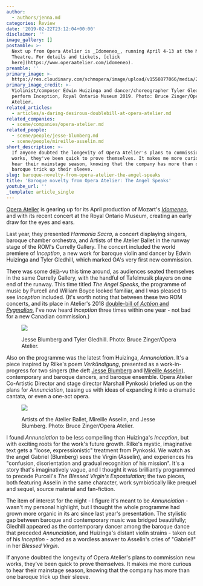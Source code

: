 ```yaml
---
author:
  - authors/jenna.md
categories: Review
date: '2019-02-22T23:12:04+00:00'
disclaimer: ''
image_gallery: []
postamble: >-
  Next up from Opera Atelier is _Idomeneo_, running April 4-13 at the Mirvish
  Theatre. For details and tickets, [click
  here](https://www.operaatelier.com/idomeneo).
preamble: ''
primary_image: >-
  https://res.cloudinary.com/schmopera/image/upload/v1550877066/media/2019/02/sqOAROM.jpg
primary_image_credit: >-
  Violinist/composer Edwin Huizinga and dancer/choreographer Tyler Gledhill
  perform Inception, Royal Ontario Museum 2019. Photo: Bruce Zinger/Opera
  Atelier.
related_articles:
  - articles/a-daring-desirous-doublebill-at-opera-atelier.md
related_companies:
  - scene/companies/opera-atelier.md
related_people:
  - scene/people/jesse-blumberg.md
  - scene/people/mireille-asselin.md
short_description: >-
  If anyone doubted the longevity of Opera Atelier's plans to commission new
  works, they've been quick to prove themselves. It makes me more curious to
  hear their mainstage season, knowing that the company has more than one
  baroque trick up their sleeve.
slug: baroque-novelty-from-opera-atelier-the-angel-speaks
title: 'Baroque novelty from Opera Atelier: The Angel Speaks'
youtube_url: ''
_template: article_single
---
```


[Opera Atelier](/scene/companies/opera-atelier/) is gearing up for its April production of Mozart's [_Idomeneo_](https://www.operaatelier.com/idomeneo), and with its recent concert at the Royal Ontario Museum, creating an early draw for the eyes and ears.

Last year, they presented _Harmonia Sacra_, a concert displaying singers, baroque chamber orchestra, and Artists of the Atelier Ballet in the runway stage of the ROM's Currelly Gallery. The concert included the world premiere of _Inception_, a new work for baroque violin and dancer by Edwin Huizinga and Tyler Gledhill, which marked OA's very first new commission.

There was some déjà-vu this time around, as audiences seated themselves in the same Currelly Gallery, with the handful of Tafelmusik players on one end of the runway. This time titled _The Angel Speaks_, the programme of music by Purcell and William Boyce looked familiar, and I was pleased to see _Inception_ included. (It's worth noting that between these two ROM concerts, and its place in Atelier's 2018 [double-bill of _Actéon_ and _Pygmalion_](/a-daring-desirous-double-bill-at-opera-atelier/), I've now heard _Inception_ three times within one year - not bad for a new Canadian commission.)

<figure data-type="image">

![](https://res.cloudinary.com/schmopera/image/upload/v1550939236/media/2019/02/OAROM4.jpg)

<figcaption>Jesse Blumberg and Tyler Gledhill. Photo: Bruce Zinger/Opera Atelier.</figcaption>

</figure>

Also on the programme was the latest from Huizinga, _Annunciation_. It's a piece inspired by Rilke's poem _Verkündigung_, presented as a work-in-progress for two singers (the deft [Jesse Blumberg](/scene/people/jesse-blumberg/) and [Mireille Asselin](/scene/people/mireille-asselin/)), contemporary and baroque dancers, and baroque ensemble. Opera Atelier Co-Artistic Director and stage director Marshall Pynkoski briefed us on the plans for _Annunciation_, teasing us with ideas of expanding it into a dramatic cantata, or even a one-act opera.

<figure data-type="image">

![](https://res.cloudinary.com/schmopera/image/upload/v1550939155/media/2019/02/OAROM3.jpg)

<figcaption>Artists of the Atelier Ballet, Mireille Asselin, and Jesse Blumberg. Photo: Bruce Zinger/Opera Atelier.</figcaption>

</figure>

I found _Annunciation_ to be less compelling than Huizinga's _Inception_, but with exciting roots for the work's future growth. Rilke's mystic, imaginative text gets a "loose, expressionistic" treatment from Pynkoski. We watch as the angel Gabriel (Blumberg) sees the Virgin (Asselin), and experiences his "confusion, disorientation and gradual recognition of his mission". It's a story that's imaginatively vague, and I thought it was brilliantly programmed to precede Purcell's _The Blessed Virgin's Expostulation_; the two pieces, both featuring Asselin in the same character, work symbiotically like prequel and sequel, source material and fan-fiction.

The item of interest for the night - I figure it's meant to be _Annunciation_ - wasn't my personal highlight, but I thought the whole programme had grown more organic in its arc since last year's presentation. The stylistic gap between baroque and contemporary music was bridged beautifully; Gledhill appeared as the contemporary dancer among the baroque dance that preceded _Annunciation_, and Huizinga's distant violin strains - taken out of his _Inception_ - acted as a wordless answer to Asselin's cries of "Gabriel!" in her _Blessed Virgin_.

If anyone doubted the longevity of Opera Atelier's plans to commission new works, they've been quick to prove themselves. It makes me more curious to hear their mainstage season, knowing that the company has more than one baroque trick up their sleeve.
